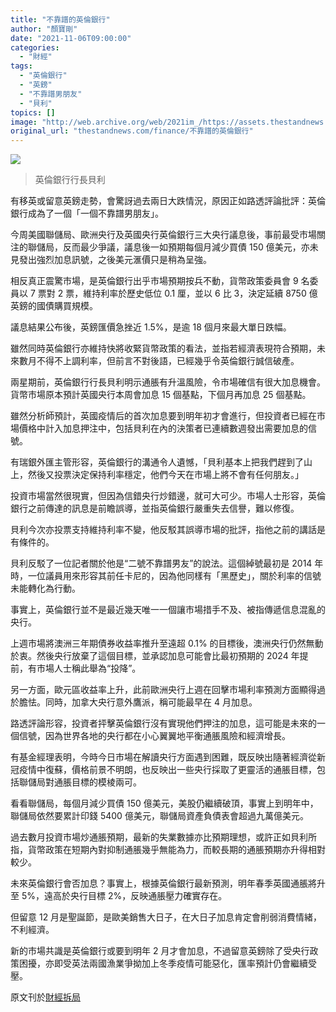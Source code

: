 ```yaml
---
title: "不靠譜的英倫銀行"
author: "顏寶剛"
date: "2021-11-06T09:00:00"
categories:
  - "財經"
tags:
  - "英倫銀行"
  - "英鎊"
  - "不靠譜男朋友"
  - "貝利"
topics: []
image: "http://web.archive.org/web/2021im_/https://assets.thestandnews.com/media/photos/Bailey.png"
original_url: "thestandnews.com/finance/不靠譜的英倫銀行"
---
```

![](http://web.archive.org/web/2021im_/https://assets.thestandnews.com/media/photos/Bailey.png)
> 英倫銀行行長貝利

有移英或留意英鎊走勢，會驚訝過去兩日大跌情況，原因正如路透評論批評：英倫銀行成為了一個「一個不靠譜男朋友」。

今周美國聯儲局、歐洲央行及英國央行英倫銀行三大央行議息後，事前最受市場關注的聯儲局，反而最少爭議，議息後一如預期每個月減少買債 150 億美元，亦未見發出強烈加息訊號，之後美元滙價只是稍為呈強。

相反真正震驚市場，是英倫銀行出乎市場預期按兵不動，貨幣政策委員會 9 名委員以 7 票對 2 票，維持利率於歷史低位 0.1 厘，並以 6 比 3，決定延續 8750 億英鎊的國債購買規模。

議息結果公布後，英鎊匯價急挫近 1.5%，是逾 18 個月來最大單日跌幅。

雖然同時英倫銀行亦維持快將收緊貨幣政策的看法，並指若經濟表現符合預期，未來數月不得不上調利率，但前言不對後語，已經幾乎令英倫銀行誠信破產。

兩星期前，英倫銀行行長貝利明示通脹有升溫風險，令市場確信有很大加息機會。貨幣市場原本預計英國央行本周會加息 15 個基點，下個月再加息 25 個基點。

雖然分析師預計，英國疫情后的首次加息要到明年初才會進行，但投資者已經在市場價格中計入加息押注中，包括貝利在內的決策者已連續數週發出需要加息的信號。

有瑞銀外匯主管形容，英倫銀行的溝通令人遺憾，「貝利基本上把我們趕到了山上，然後又投票決定保持利率穩定，他們今天在市場上將不會有任何朋友。」

投資市場當然很現實，但因為信錯央行炒錯邊，就可大可少。市場人士形容，英倫銀行之前傳達的訊息是前瞻誤導，並指英倫銀行嚴重失去信譽，難以修復。

貝利今次亦投票支持維持利率不變，他反駁其誤導市場的批評，指他之前的講話是有條件的。

貝利反駁了一位記者關於他是“二號不靠譜男友”的說法。這個綽號最初是 2014 年時，一位議員用來形容其前任卡尼的，因為他同樣有「黑歷史」，關於利率的信號未能轉化為行動。

事實上，英倫銀行並不是最近幾天唯一一個讓市場措手不及、被指傳遞信息混亂的央行。

上週市場將澳洲三年期債券收益率推升至遠超 0.1% 的目標後，澳洲央行仍然無動於衷。然後央行放棄了這個目標，並承認加息可能會比最初預期的 2024 年提前，有市場人士稱此舉為“投降”。

另一方面，歐元區收益率上升，此前歐洲央行上週在回擊市場利率預測方面顯得過於膽怯。同時，加拿大央行意外鷹派，稱可能最早在 4 月加息。

路透評論形容，投資者抨擊英倫銀行沒有實現他們押注的加息，這可能是未來的一個信號，因為世界各地的央行都在小心翼翼地平衡通脹風險和經濟增長。

有基金經理表明，今時今日市場在解讀央行方面遇到困難，既反映出隨著經濟從新冠疫情中復蘇，價格前景不明朗，也反映出一些央行採取了更靈活的通脹目標，包括聯儲局對通脹目標的模棱兩可。

看看聯儲局，每個月減少買債 150 億美元，美股仍繼續破頂，事實上到明年中，聯儲局依然要累計印錢 5400 億美元，聯儲局資產負債表會超過九萬億美元。

過去數月投資市場炒通脹預期，最新的失業數據亦比預期理想，或許正如貝利所指，貨幣政策在短期內對抑制通脹幾乎無能為力，而較長期的通脹預期亦升得相對較少。

未來英倫銀行會否加息？事實上，根據英倫銀行最新預測，明年春季英國通脹將升至 5%，遠高於央行目標 2%，反映通脹壓力確實存在。

但留意 12 月是聖誕節，是歐美銷售大日子，在大日子加息肯定會削弱消費情緒，不利經濟。

新的市場共識是英倫銀行或要到明年 2 月才會加息，不過留意英鎊除了受央行政策困擾，亦即受英法兩國漁業爭拗加上冬季疫情可能惡化，匯率預計仍會繼續受壓。

原文刊於[財經拆局](http://web.archive.org/web/20211107125851/https://www.facebook.com/FINANALYSIS2021/posts/149102290773185)